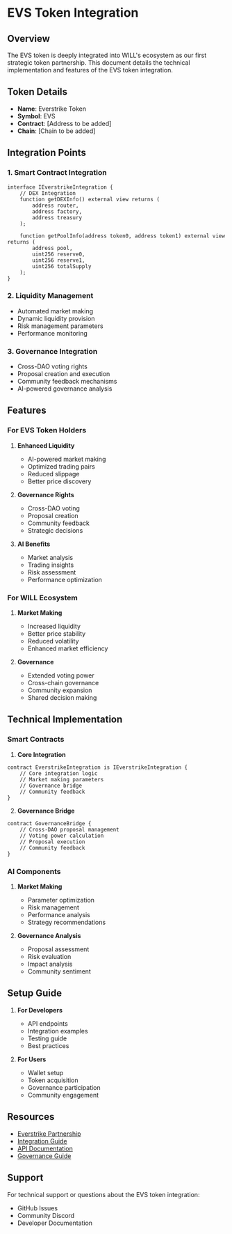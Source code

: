 # EVS Token Integration

## Overview

The EVS token is deeply integrated into WILL's ecosystem as our first strategic token partnership. This document details the technical implementation and features of the EVS token integration.

## Token Details

- **Name**: Everstrike Token
- **Symbol**: EVS
- **Contract**: [Address to be added]
- **Chain**: [Chain to be added]

## Integration Points

### 1. Smart Contract Integration

```solidity
interface IEverstrikeIntegration {
    // DEX Integration
    function getDEXInfo() external view returns (
        address router,
        address factory,
        address treasury
    );
    
    function getPoolInfo(address token0, address token1) external view returns (
        address pool,
        uint256 reserve0,
        uint256 reserve1,
        uint256 totalSupply
    );
}
```

### 2. Liquidity Management

- Automated market making
- Dynamic liquidity provision
- Risk management parameters
- Performance monitoring

### 3. Governance Integration

- Cross-DAO voting rights
- Proposal creation and execution
- Community feedback mechanisms
- AI-powered governance analysis

## Features

### For EVS Token Holders

1. **Enhanced Liquidity**
   - AI-powered market making
   - Optimized trading pairs
   - Reduced slippage
   - Better price discovery

2. **Governance Rights**
   - Cross-DAO voting
   - Proposal creation
   - Community feedback
   - Strategic decisions

3. **AI Benefits**
   - Market analysis
   - Trading insights
   - Risk assessment
   - Performance optimization

### For WILL Ecosystem

1. **Market Making**
   - Increased liquidity
   - Better price stability
   - Reduced volatility
   - Enhanced market efficiency

2. **Governance**
   - Extended voting power
   - Cross-chain governance
   - Community expansion
   - Shared decision making

## Technical Implementation

### Smart Contracts

1. **Core Integration**
```solidity
contract EverstrikeIntegration is IEverstrikeIntegration {
    // Core integration logic
    // Market making parameters
    // Governance bridge
    // Community feedback
}
```

2. **Governance Bridge**
```solidity
contract GovernanceBridge {
    // Cross-DAO proposal management
    // Voting power calculation
    // Proposal execution
    // Community feedback
}
```

### AI Components

1. **Market Making**
   - Parameter optimization
   - Risk management
   - Performance analysis
   - Strategy recommendations

2. **Governance Analysis**
   - Proposal assessment
   - Risk evaluation
   - Impact analysis
   - Community sentiment

## Setup Guide

1. **For Developers**
   - API endpoints
   - Integration examples
   - Testing guide
   - Best practices

2. **For Users**
   - Wallet setup
   - Token acquisition
   - Governance participation
   - Community engagement

## Resources

- [Everstrike Partnership](Everstrike-Partnership.md)
- [Integration Guide](Integration-Guide.md)
- [API Documentation](API-Documentation.md)
- [Governance Guide](Governance.md)

## Support

For technical support or questions about the EVS token integration:
- GitHub Issues
- Community Discord
- Developer Documentation
